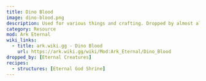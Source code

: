 ```yaml
---
title: Dino Blood
image: dino-blood.png
description: Used for various things and crafting. Dropped by almost all non-vanilla dinos.
category: Resource
mod: Ark Eternal
wiki_links:
  - title: ark.wiki.gg - Dino Blood
    url: https://ark.wiki.gg/wiki/Mod:Ark_Eternal/Dino_Blood
dropped_by: [Eternal Creatures]
recipes:
  - structures: [Eternal God Shrine]
---
```

